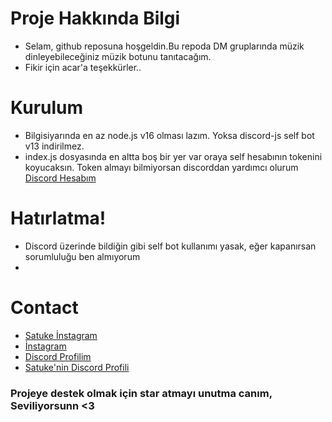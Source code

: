 # Proje Hakkında Bilgi

* Selam, github reposuna hoşgeldin.Bu repoda DM gruplarında müzik dinleyebileceğiniz müzik botunu tanıtacağım.
* Fikir için acar'a teşekkürler..

# Kurulum
* Bilgisiyarında en az node.js v16 olması lazım. Yoksa discord-js self bot v13 indirilmez.
* index.js dosyasında en altta boş bir yer var oraya self hesabının tokenini koyucaksın. Token almayı bilmiyorsan discorddan yardımcı olurum
[Discord Hesabım](https://discord.com/users/418081929980674070)


# Hatırlatma!
* Discord üzerinde bildiğin gibi self bot kullanımı yasak, eğer kapanırsan sorumluluğu ben almıyorum
* 


# Contact
* [Satuke İnstagram](https://instagram.com/satukecim)
* [İnstagram](https://instagram.com/axiomacim)
* [Discord Profilim](https://discord.com/users/418081929980674070)
* [Satuke'nin Discord Profili](https://discord.com/users/707325480378040430)

### Projeye destek olmak  için star atmayı unutma canım, Seviliyorsunn <3
